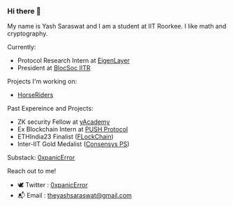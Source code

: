### Hi there 👋

My name is Yash Saraswat and I am a student at IIT Roorkee. I like math and cryptography. 

Currently:
- Protocol Research Intern at [EigenLayer](https://www.eigenlayer.xyz/)
- President at [BlocSoc IITR](https://blocsoc.iitr.ac.in/)

Projects I'm working on:
- [HorseRiders](https://github.com/BlocSoc-iitr/HorseRiders)

Past Expereince and Projects:
- ZK security Fellow at [yAcademy](https://yacademy.dev/about/)
- Ex Blockchain Intern at [PUSH Protocol](https://push.org/)
- ETHIndia23 Finalist ([FLockChain](https://devfolio.co/projects/flockchain-88eb))
- Inter-IIT Gold Medalist ([Consensys PS](https://github.com/Bisht13/Inter-IIT-2k23))

Substack: [0xpanicError](https://substack.com/@0xpanicerror)

Reach out to me!
- 🕊️ Twitter : [0xpanicError](https://twitter.com/0xpanicError)
- 📬 Email : theyashsaraswat@gmail.com



